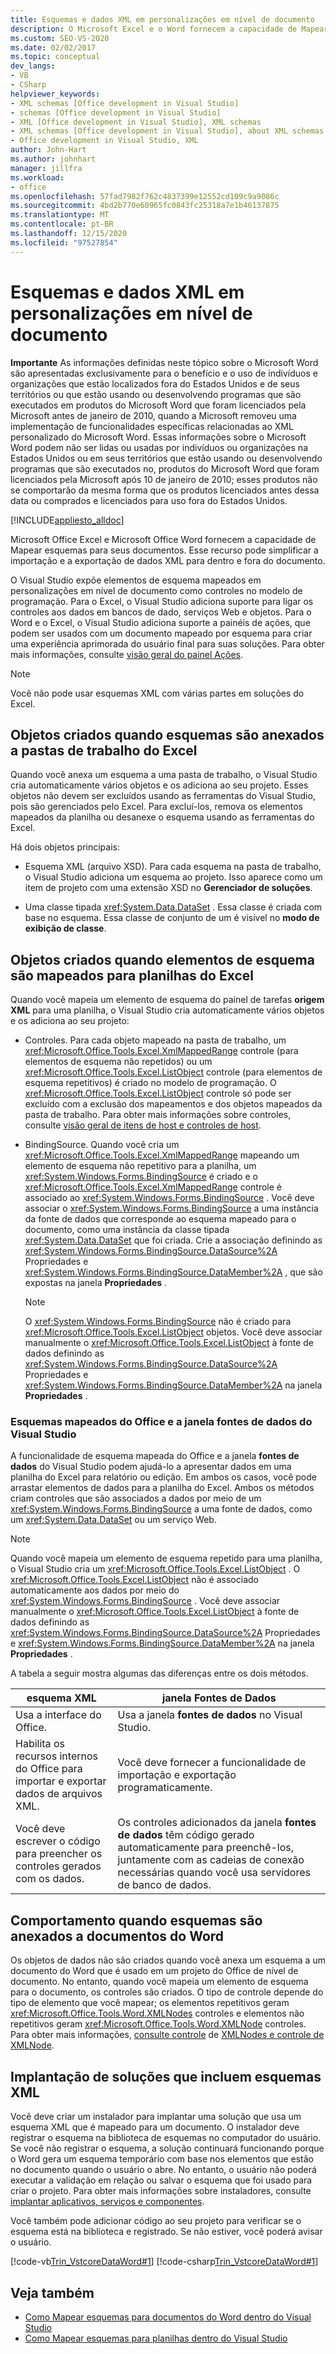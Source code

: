 ```yaml
---
title: Esquemas e dados XML em personalizações em nível de documento
description: O Microsoft Excel e o Word fornecem a capacidade de Mapear esquemas para seus documentos e podem simplificar a importação e a exportação de dados XML para dentro e fora do documento.
ms.custom: SEO-VS-2020
ms.date: 02/02/2017
ms.topic: conceptual
dev_langs:
- VB
- CSharp
helpviewer_keywords:
- XML schemas [Office development in Visual Studio]
- schemas [Office development in Visual Studio]
- XML [Office development in Visual Studio], XML schemas
- XML schemas [Office development in Visual Studio], about XML schemas and data
- Office development in Visual Studio, XML
author: John-Hart
ms.author: johnhart
manager: jillfra
ms.workload:
- office
ms.openlocfilehash: 57fad7982f762c4837399e12552cd109c9a9086c
ms.sourcegitcommit: 4bd2b770e60965fc0843fc25318a7e1b46137875
ms.translationtype: MT
ms.contentlocale: pt-BR
ms.lasthandoff: 12/15/2020
ms.locfileid: "97527854"
---
```

# <a name="xml-schemas-and-data-in-document-level-customizations"></a>Esquemas e dados XML em personalizações em nível de documento
  **Importante** As informações definidas neste tópico sobre o Microsoft Word são apresentadas exclusivamente para o benefício e o uso de indivíduos e organizações que estão localizados fora do Estados Unidos e de seus territórios ou que estão usando ou desenvolvendo programas que são executados em produtos do Microsoft Word que foram licenciados pela Microsoft antes de janeiro de 2010, quando a Microsoft removeu uma implementação de funcionalidades específicas relacionadas ao XML personalizado do Microsoft Word. Essas informações sobre o Microsoft Word podem não ser lidas ou usadas por indivíduos ou organizações na Estados Unidos ou em seus territórios que estão usando ou desenvolvendo programas que são executados no, produtos do Microsoft Word que foram licenciados pela Microsoft após 10 de janeiro de 2010; esses produtos não se comportarão da mesma forma que os produtos licenciados antes dessa data ou comprados e licenciados para uso fora do Estados Unidos.

 [!INCLUDE[appliesto_alldoc](../vsto/includes/appliesto-alldoc-md.md)]

 Microsoft Office Excel e Microsoft Office Word fornecem a capacidade de Mapear esquemas para seus documentos. Esse recurso pode simplificar a importação e a exportação de dados XML para dentro e fora do documento.

 O Visual Studio expõe elementos de esquema mapeados em personalizações em nível de documento como controles no modelo de programação. Para o Excel, o Visual Studio adiciona suporte para ligar os controles aos dados em bancos de dado, serviços Web e objetos. Para o Word e o Excel, o Visual Studio adiciona suporte a painéis de ações, que podem ser usados com um documento mapeado por esquema para criar uma experiência aprimorada do usuário final para suas soluções. Para obter mais informações, consulte [visão geral do painel Ações](../vsto/actions-pane-overview.md).

> [!NOTE]
> Você não pode usar esquemas XML com várias partes em soluções do Excel.

## <a name="objects-created-when-schemas-are-attached-to-excel-workbooks"></a>Objetos criados quando esquemas são anexados a pastas de trabalho do Excel
 Quando você anexa um esquema a uma pasta de trabalho, o Visual Studio cria automaticamente vários objetos e os adiciona ao seu projeto. Esses objetos não devem ser excluídos usando as ferramentas do Visual Studio, pois são gerenciados pelo Excel. Para excluí-los, remova os elementos mapeados da planilha ou desanexe o esquema usando as ferramentas do Excel.

 Há dois objetos principais:

- Esquema XML (arquivo XSD). Para cada esquema na pasta de trabalho, o Visual Studio adiciona um esquema ao projeto. Isso aparece como um item de projeto com uma extensão XSD no **Gerenciador de soluções**.

- Uma classe tipada <xref:System.Data.DataSet> . Essa classe é criada com base no esquema. Essa classe de conjunto de um é visível no **modo de exibição de classe**.

## <a name="objects-created-when-schema-elements-are-mapped-to-excel-worksheets"></a>Objetos criados quando elementos de esquema são mapeados para planilhas do Excel
 Quando você mapeia um elemento de esquema do painel de tarefas **origem XML** para uma planilha, o Visual Studio cria automaticamente vários objetos e os adiciona ao seu projeto:

- Controles. Para cada objeto mapeado na pasta de trabalho, um <xref:Microsoft.Office.Tools.Excel.XmlMappedRange> controle (para elementos de esquema não repetidos) ou um <xref:Microsoft.Office.Tools.Excel.ListObject> controle (para elementos de esquema repetitivos) é criado no modelo de programação. O <xref:Microsoft.Office.Tools.Excel.ListObject> controle só pode ser excluído com a exclusão dos mapeamentos e dos objetos mapeados da pasta de trabalho. Para obter mais informações sobre controles, consulte [visão geral de itens de host e controles de host](../vsto/host-items-and-host-controls-overview.md).

- BindingSource. Quando você cria um <xref:Microsoft.Office.Tools.Excel.XmlMappedRange> mapeando um elemento de esquema não repetitivo para a planilha, um <xref:System.Windows.Forms.BindingSource> é criado e o <xref:Microsoft.Office.Tools.Excel.XmlMappedRange> controle é associado ao <xref:System.Windows.Forms.BindingSource> . Você deve associar o <xref:System.Windows.Forms.BindingSource> a uma instância da fonte de dados que corresponde ao esquema mapeado para o documento, como uma instância da classe tipada <xref:System.Data.DataSet> que foi criada. Crie a associação definindo as <xref:System.Windows.Forms.BindingSource.DataSource%2A> Propriedades e <xref:System.Windows.Forms.BindingSource.DataMember%2A> , que são expostas na janela **Propriedades** .

    > [!NOTE]
    > O <xref:System.Windows.Forms.BindingSource> não é criado para <xref:Microsoft.Office.Tools.Excel.ListObject> objetos. Você deve associar manualmente o <xref:Microsoft.Office.Tools.Excel.ListObject> à fonte de dados definindo as <xref:System.Windows.Forms.BindingSource.DataSource%2A> Propriedades e <xref:System.Windows.Forms.BindingSource.DataMember%2A> na janela **Propriedades** .

### <a name="office-mapped-schemas-and-the-visual-studio-data-sources-window"></a>Esquemas mapeados do Office e a janela fontes de dados do Visual Studio
 A funcionalidade de esquema mapeada do Office e a janela **fontes de dados** do Visual Studio podem ajudá-lo a apresentar dados em uma planilha do Excel para relatório ou edição. Em ambos os casos, você pode arrastar elementos de dados para a planilha do Excel. Ambos os métodos criam controles que são associados a dados por meio de um <xref:System.Windows.Forms.BindingSource> a uma fonte de dados, como um <xref:System.Data.DataSet> ou um serviço Web.

> [!NOTE]
> Quando você mapeia um elemento de esquema repetido para uma planilha, o Visual Studio cria um <xref:Microsoft.Office.Tools.Excel.ListObject> . O <xref:Microsoft.Office.Tools.Excel.ListObject> não é associado automaticamente aos dados por meio do <xref:System.Windows.Forms.BindingSource> . Você deve associar manualmente o <xref:Microsoft.Office.Tools.Excel.ListObject> à fonte de dados definindo as <xref:System.Windows.Forms.BindingSource.DataSource%2A> Propriedades e <xref:System.Windows.Forms.BindingSource.DataMember%2A> na janela **Propriedades** .

 A tabela a seguir mostra algumas das diferenças entre os dois métodos.

|esquema XML|janela Fontes de Dados|
|----------------|-------------------------|
|Usa a interface do Office.|Usa a janela **fontes de dados** no Visual Studio.|
|Habilita os recursos internos do Office para importar e exportar dados de arquivos XML.|Você deve fornecer a funcionalidade de importação e exportação programaticamente.|
|Você deve escrever o código para preencher os controles gerados com os dados.|Os controles adicionados da janela **fontes de dados** têm código gerado automaticamente para preenchê-los, juntamente com as cadeias de conexão necessárias quando você usa servidores de banco de dados.|

## <a name="behavior-when-schemas-are-attached-to-word-documents"></a>Comportamento quando esquemas são anexados a documentos do Word
 Os objetos de dados não são criados quando você anexa um esquema a um documento do Word que é usado em um projeto do Office de nível de documento. No entanto, quando você mapeia um elemento de esquema para o documento, os controles são criados. O tipo de controle depende do tipo de elemento que você mapear; os elementos repetitivos geram <xref:Microsoft.Office.Tools.Word.XMLNodes> controles e elementos não repetitivos geram <xref:Microsoft.Office.Tools.Word.XMLNode> controles. Para obter mais informações, [consulte controle](../vsto/xmlnodes-control.md) de [XMLNodes e controle de XMLNode](../vsto/xmlnode-control.md).

## <a name="deployment-of-solutions-that-include-xml-schemas"></a>Implantação de soluções que incluem esquemas XML
 Você deve criar um instalador para implantar uma solução que usa um esquema XML que é mapeado para um documento. O instalador deve registrar o esquema na biblioteca de esquemas no computador do usuário. Se você não registrar o esquema, a solução continuará funcionando porque o Word gera um esquema temporário com base nos elementos que estão no documento quando o usuário o abre. No entanto, o usuário não poderá executar a validação em relação ou salvar o esquema que foi usado para criar o projeto. Para obter mais informações sobre instaladores, consulte [implantar aplicativos, serviços e componentes](../deployment/deploying-applications-services-and-components.md).

 Você também pode adicionar código ao seu projeto para verificar se o esquema está na biblioteca e registrado. Se não estiver, você poderá avisar o usuário.

 [!code-vb[Trin_VstcoreDataWord#1](../vsto/codesnippet/VisualBasic/Trin_VstcoreDataWordVB/ThisDocument.vb#1)]
 [!code-csharp[Trin_VstcoreDataWord#1](../vsto/codesnippet/CSharp/Trin_VstcoreDataWordCS/ThisDocument.cs#1)]

## <a name="see-also"></a>Veja também

- [Como Mapear esquemas para documentos do Word dentro do Visual Studio](../vsto/how-to-map-schemas-to-word-documents-inside-visual-studio.md)
- [Como Mapear esquemas para planilhas dentro do Visual Studio](../vsto/how-to-map-schemas-to-worksheets-inside-visual-studio.md)
